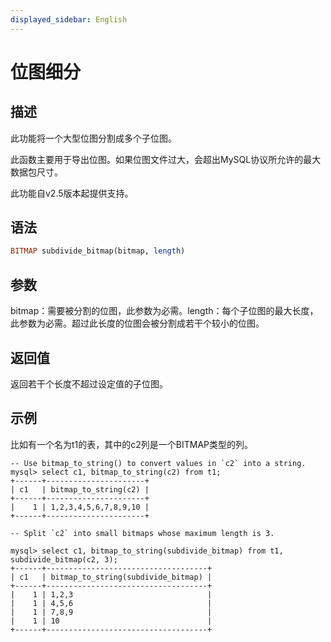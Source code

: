 ```yaml
---
displayed_sidebar: English
---
```


# 位图细分

## 描述

此功能将一个大型位图分割成多个子位图。

此函数主要用于导出位图。如果位图文件过大，会超出MySQL协议所允许的最大数据包尺寸。

此功能自v2.5版本起提供支持。

## 语法

```Haskell
BITMAP subdivide_bitmap(bitmap, length)
```

## 参数

bitmap：需要被分割的位图，此参数为必需。length：每个子位图的最大长度，此参数为必需。超过此长度的位图会被分割成若干个较小的位图。

## 返回值

返回若干个长度不超过设定值的子位图。

## 示例

比如有一个名为t1的表，其中的c2列是一个BITMAP类型的列。

```Plain
-- Use bitmap_to_string() to convert values in `c2` into a string.
mysql> select c1, bitmap_to_string(c2) from t1;
+------+----------------------+
| c1   | bitmap_to_string(c2) |
+------+----------------------+
|    1 | 1,2,3,4,5,6,7,8,9,10 |
+------+----------------------+

-- Split `c2` into small bitmaps whose maximum length is 3.

mysql> select c1, bitmap_to_string(subdivide_bitmap) from t1, subdivide_bitmap(c2, 3);
+------+------------------------------------+
| c1   | bitmap_to_string(subdivide_bitmap) |
+------+------------------------------------+
|    1 | 1,2,3                              |
|    1 | 4,5,6                              |
|    1 | 7,8,9                              |
|    1 | 10                                 |
+------+------------------------------------+
```

